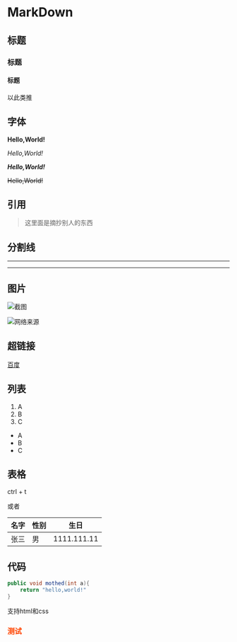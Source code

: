 # MarkDown

## 标题

### 标题

#### 标题

以此类推

## 字体

**Hello,World!**

*Hello,World!*

***Hello,World!***

~~Hello,World!~~

## 引用

> 这里面是摘抄别人的东西



## 分割线

___

***



## 图片

![截图](C:\Users\Administrator\Desktop\403938_1447079573733_4F723777B74785B7A07A73C9792B8F6F.png)

![网络来源]()



## 超链接

[百度](www.baidu.com)

## 列表

1. A
2. B
3. C

- A
- B
- C

## 表格

ctrl + t

或者

名字|性别|生日
--|--|--|
张三|男|1111.111.11



## 代码

~~~java
public void mothed(int a){
    return "hello,world!"
}
~~~





支持html和css

<h3 style="color:#f40">
    测试	
</h3>











